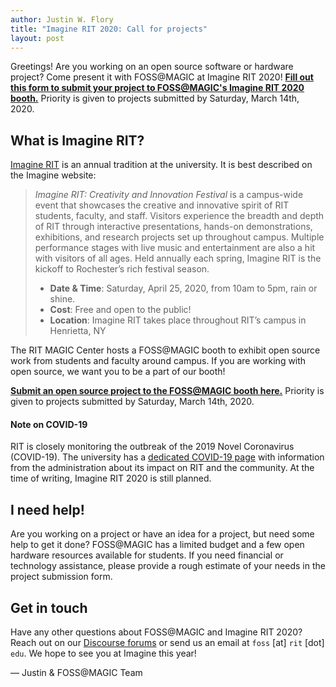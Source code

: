 ```yaml
---
author: Justin W. Flory
title: "Imagine RIT 2020: Call for projects"
layout: post
---
```


Greetings!
Are you working on an open source software or hardware project?
Come present it with FOSS@MAGIC at Imagine RIT 2020!
[**Fill out this form to submit your project to FOSS@MAGIC's Imagine RIT 2020 booth.**](https://forms.gle/812vsQ65xHb3qBDP6)
Priority is given to projects submitted by Saturday, March 14th, 2020.


## What is Imagine RIT?

[Imagine RIT](https://www.rit.edu/imagine/) is an annual tradition at the university.
It is best described on the Imagine website:

> _Imagine RIT: Creativity and Innovation Festival_ is a campus-wide event that showcases the creative and innovative spirit of RIT students, faculty, and staff.
> Visitors experience the breadth and depth of RIT through interactive presentations, hands-on demonstrations, exhibitions, and research projects set up throughout campus.
> Multiple performance stages with live music and entertainment are also a hit with visitors of all ages.
> Held annually each spring, Imagine RIT is the kickoff to Rochester’s rich festival season.
>
> * **Date & Time**: Saturday, April 25, 2020, from 10am to 5pm, rain or shine.
> * **Cost**: Free and open to the public!
> * **Location**: Imagine RIT takes place throughout RIT’s campus in Henrietta, NY

The RIT MAGIC Center hosts a FOSS@MAGIC booth to exhibit open source work from students and faculty around campus.
If you are working with open source, we want you to be a part of our booth!

[**Submit an open source project to the FOSS@MAGIC booth here.**](https://forms.gle/812vsQ65xHb3qBDP6)
Priority is given to projects submitted by Saturday, March 14th, 2020.

#### Note on COVID-19

RIT is closely monitoring the outbreak of the 2019 Novel Coronavirus (COVID-19).
The university has a [dedicated COVID-19 page](https://www.rit.edu/coronavirus) with information from the administration about its impact on RIT and the community.
At the time of writing, Imagine RIT 2020 is still planned.


## I need help!

Are you working on a project or have an idea for a project, but need some help to get it done?
FOSS@MAGIC has a limited budget and a few open hardware resources available for students.
If you need financial or technology assistance, please provide a rough estimate of your needs in the project submission form.


## Get in touch

Have any other questions about FOSS@MAGIC and Imagine RIT 2020?
Reach out on our [Discourse forums](https://fossrit.community/c/rit/7) or send us an email at `foss` [at] `rit` [dot] `edu`.
We hope to see you at Imagine this year!


— Justin & FOSS@MAGIC Team
